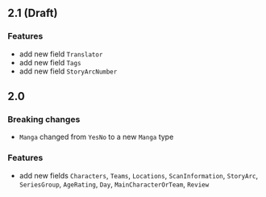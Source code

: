 ## 2.1 (Draft)

### Features

- add new field `Translator`
- add new field `Tags`
- add new field `StoryArcNumber`

## 2.0

### Breaking changes

- `Manga` changed from `YesNo` to a new `Manga` type

### Features
- add new fields `Characters`, `Teams`, `Locations`, `ScanInformation`, `StoryArc`, `SeriesGroup`, `AgeRating`, `Day`, `MainCharacterOrTeam`, `Review` 
